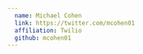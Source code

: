 ```yaml
---
  name: Michael Cohen
  link: https://twitter.com/mcohen01
  affiliation: Twilio
  github: mcohen01
---
```

